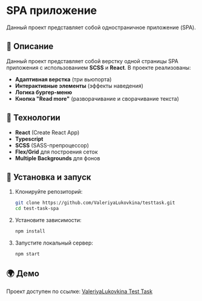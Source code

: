 # SPA приложение

Данный проект представляет собой одностраничное приложение (SPA).

## 📌 Описание

Данный проект представляет собой верстку одной страницы SPA приложения с использованием **SCSS** и **React**. В проекте реализованы:
- **Адаптивная верстка** (три вьюпорта)
- **Интерактивные элементы** (эффекты наведения)
- **Логика бургер-меню**
- **Кнопка "Read more"** (разворачивание и сворачивание текста)

## 🔧 Технологии

- **React** (Create React App)
- **Typescript**
- **SCSS** (SASS-препроцессор)
- **Flex/Grid** для построения сеток
- **Multiple Backgrounds** для фонов

## 🚀 Установка и запуск

1. Клонируйте репозиторий:

   ```sh
   git clone https://github.com/ValeriyaLukovkina/testtask.git
   cd test-task-spa
   ```

2. Установите зависимости:

   ```sh
   npm install
   ```

3. Запустите локальный сервер:

   ```sh
   npm start
   ```

## 🌍 Демо

Проект доступен по ссылке: [ValeriyaLukovkina Test Task](https://valeriyalukovkina.github.io/testtask/)
